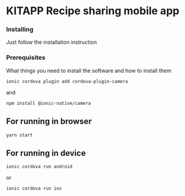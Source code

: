 # KITAPP Recipe sharing mobile app



### Installing

Just follow the installation instruction

### Prerequisites

What things you need to install the software and how to install them

```
ionic cordova plugin add cordova-plugin-camera
```
and
```
npm install @ionic-native/camera
```
## For running in browser

```
yarn start 
```

## For running in device
```
ionic cordova run android
```
or

```
ionic cordova run ios
```
